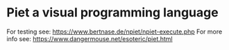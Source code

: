 # Piet a visual programming language

For testing see: https://www.bertnase.de/npiet/npiet-execute.php
For more info see: https://www.dangermouse.net/esoteric/piet.html
